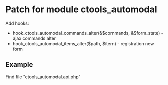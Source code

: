 # Patch for module ctools_automodal

Add hooks:

- hook_ctools_automodal_commands_alter(&$commands, &$form_state) - ajax commands alter
- hook_ctools_automodal_items_alter($path, $item) - registration new form

## Example
Find file "ctools_automodal.api.php"
